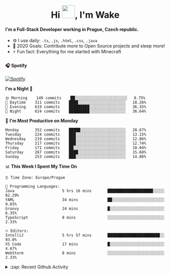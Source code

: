 <h1 align="center">Hi <img src="https://raw.githubusercontent.com/MrWakeCZ/MrWakeCZ/master/Hi.gif" width="40px" />, I'm Wake</h1>

#### I'm a Full-Stack Developer working in Prague, Czech republic.
- ⚙️ I use daily: `.ts`, `.js`, `.html`, `.css`, `.java`
- 🥅 2020 Goals: Contribute more to Open Source projects and sleep more!
- ⚡ Fun fact: Everything for me started with Minecraft

#### 🎧 Spotify
[![Spotify](https://novatorem-delta-eight.vercel.app/api/spotify)](https://open.spotify.com/user/wakeecz)

<!--START_SECTION:waka-->
**I'm a Night 🦉** 

```text
🌞 Morning    149 commits    ██░░░░░░░░░░░░░░░░░░░░░░░   8.75% 
🌆 Daytime    311 commits    ████░░░░░░░░░░░░░░░░░░░░░   18.26% 
🌃 Evening    619 commits    █████████░░░░░░░░░░░░░░░░   36.35% 
🌙 Night      624 commits    █████████░░░░░░░░░░░░░░░░   36.64%

```
📅 **I'm Most Productive on Monday** 

```text
Monday       352 commits    █████░░░░░░░░░░░░░░░░░░░░   20.67% 
Tuesday      224 commits    ███░░░░░░░░░░░░░░░░░░░░░░   13.15% 
Wednesday    219 commits    ███░░░░░░░░░░░░░░░░░░░░░░   12.86% 
Thursday     217 commits    ███░░░░░░░░░░░░░░░░░░░░░░   12.74% 
Friday       171 commits    ██░░░░░░░░░░░░░░░░░░░░░░░   10.04% 
Saturday     267 commits    ████░░░░░░░░░░░░░░░░░░░░░   15.68% 
Sunday       253 commits    ███░░░░░░░░░░░░░░░░░░░░░░   14.86%

```


📊 **This Week I Spent My Time On** 

```text
⌚︎ Time Zone: Europe/Prague

💬 Programming Languages: 
Java                     5 hrs 16 mins       ████████████████████░░░░░   82.29% 
YAML                     34 mins             ██░░░░░░░░░░░░░░░░░░░░░░░   9.03% 
Groovy                   24 mins             █░░░░░░░░░░░░░░░░░░░░░░░░   6.35% 
TypeScript               8 mins              ░░░░░░░░░░░░░░░░░░░░░░░░░   2.33%

🔥 Editors: 
IntelliJ                 5 hrs 57 mins       ███████████████████████░░   93.0% 
VS Code                  17 mins             █░░░░░░░░░░░░░░░░░░░░░░░░   4.67% 
WebStorm                 8 mins              ░░░░░░░░░░░░░░░░░░░░░░░░░   2.33%

```


<!--END_SECTION:waka-->

<details>
  <summary>:zap: Recent Github Activity</summary>

<!--START_SECTION:activity-->
1. 🎉 Merged PR [#14](https://github.com/craftmania-cz/craftmanager/pull/14) in [craftmania-cz/craftmanager](https://github.com/craftmania-cz/craftmanager)
2. 🎉 Merged PR [#89](https://github.com/waked-cz/corgi/pull/89) in [waked-cz/corgi](https://github.com/waked-cz/corgi)
3. 🗣 Commented on [#14](https://github.com/craftmania-cz/craftmanager/issues/14) in [craftmania-cz/craftmanager](https://github.com/craftmania-cz/craftmanager)
4. 🎉 Merged PR [#2](https://github.com/craftmania-cz/craftcore/pull/2) in [craftmania-cz/craftcore](https://github.com/craftmania-cz/craftcore)
5. 🎉 Merged PR [#7](https://github.com/craftmania-cz/craftlobby/pull/7) in [craftmania-cz/craftlobby](https://github.com/craftmania-cz/craftlobby)
<!--END_SECTION:activity-->

</details>
